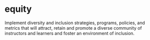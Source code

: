 # equity
Implement diversity and inclusion strategies, programs, policies, and metrics that will attract, retain and promote a diverse community of instructors and learners and foster an environment of inclusion.
